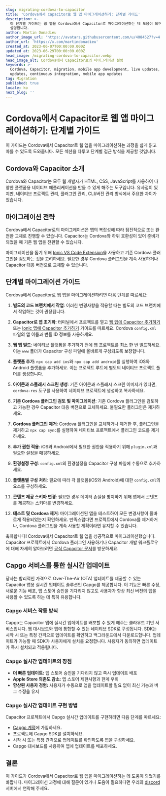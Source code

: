 ```yaml
---
slug: migrating-cordova-to-capacitor
title: 'Cordova에서 Capacitor로 웹 앱 마이그레이션하기: 단계별 가이드'
description: >-
  이 단계별 가이드는 웹 앱을 Cordova에서 Capacitor로 마이그레이션하는 데 도움이 되며, 모든 섹션을 다루고 읽고 따르기 쉽게
  설명합니다.
author: Martin Donadieu
author_image_url: 'https://avatars.githubusercontent.com/u/4084527?v=4'
author_url: 'https://x.com/martindonadieu'
created_at: 2023-06-07T00:00:00.000Z
updated_at: 2023-06-29T00:00:00.000Z
head_image: /migrating-cordova-to-capacitor.webp
head_image_alt: Cordova에서 Capacitor로의 마이그레이션 설명
keywords: >-
  Cordova, Capacitor, migration, mobile app development, live updates, OTA
  updates, continuous integration, mobile app updates
tag: Migration
published: true
locale: ko
next_blog: ''
---
```

# Cordova에서 Capacitor로 웹 앱 마이그레이션하기: 단계별 가이드

이 가이드는 Cordova에서 Capacitor로 웹 앱을 마이그레이션하는 과정을 쉽게 읽고 따를 수 있도록 도와줍니다. 모든 섹션을 다루고 단계별 접근 방식을 제공할 것입니다.

## Cordova와 Capacitor 소개

Cordova와 Capacitor는 모두 웹 개발자가 HTML, CSS, JavaScript를 사용하여 다양한 플랫폼용 네이티브 애플리케이션을 만들 수 있게 해주는 도구입니다. 유사점이 있지만, 네이티브 프로젝트 관리, 플러그인 관리, CLI/버전 관리 방식에서 주요한 차이가 있습니다.

## 마이그레이션 전략

Cordova에서 Capacitor로의 마이그레이션은 앱의 복잡성에 따라 점진적으로 또는 완전한 교체로 진행할 수 있습니다. Capacitor는 Cordova와 하위 호환성이 있어 준비가 되었을 때 기존 웹 앱을 전환할 수 있습니다.

마이그레이션을 돕기 위해 [Ionic VS Code Extension](https://marketplace.visualstudio.com/items/?itemName=ionic.ionic)을 사용하고 기존 Cordova 플러그인을 검토하는 것을 고려하세요. 필요한 경우 Cordova 플러그인을 계속 사용하거나 Capacitor 대응 버전으로 교체할 수 있습니다.

## 단계별 마이그레이션 가이드

Cordova에서 Capacitor로 웹 앱을 마이그레이션하려면 다음 단계를 따르세요:

1. **별도의 코드 브랜치에서 작업**: 이러한 변경사항을 적용할 때는 별도의 코드 브랜치에서 작업하는 것이 권장됩니다.

2. **Capacitor로 앱 초기화**: 터미널에서 프로젝트를 열고 [웹 앱에 Capacitor 추가하기](https://capacitorjs.com/docs/getting-started/#adding-capacitor-to-your-app) 또는 [Ionic 앱에 Capacitor 추가하기](https://capacitorjs.com/docs/getting-started/with-ionic/#existing-ionic-project) 가이드를 따르세요. Cordova `config.xml` 파일의 앱 이름과 번들 ID 정보를 사용하세요.

3. **웹 앱 빌드**: 네이티브 플랫폼을 추가하기 전에 웹 프로젝트를 최소 한 번 빌드하세요. 이는 `www` 폴더가 Capacitor 구성 파일에 올바르게 구성되도록 보장합니다.

4. **플랫폼 추가**: `npx cap add ios`와 `npx cap add android`를 실행하여 iOS와 Android 플랫폼을 추가하세요. 이는 프로젝트 루트에 별도의 네이티브 프로젝트 폴더를 생성합니다.

5. **아이콘과 스플래시 스크린 생성**: 기존 아이콘과 스플래시 스크린 이미지가 있다면, `cordova-res` 도구를 사용하여 네이티브 프로젝트에 생성하고 복사하세요.

6. **기존 Cordova 플러그인 검토 및 마이그레이션**: 기존 Cordova 플러그인을 검토하고 가능한 경우 Capacitor 대응 버전으로 교체하세요. 불필요한 플러그인은 제거하세요.

7. **Cordova 플러그인 제거**: Cordova 플러그인을 교체하거나 제거한 후, 플러그인을 제거하고 `npx cap sync`를 실행하여 네이티브 프로젝트에서 플러그인 코드를 제거하세요.

8. **추가 권한 적용**: iOS와 Android에서 필요한 권한을 적용하기 위해 `plugin.xml`과 필요한 설정을 매핑하세요.

9. **환경설정 구성**: `config.xml`의 환경설정을 Capacitor 구성 파일에 수동으로 추가하세요.

10. **플랫폼별 구성 처리**: 필요에 따라 각 플랫폼(iOS와 Android)에 대한 `config.xml`의 요소를 구성하세요.

11. **콘텐츠 제공 스키마 변경**: 필요한 경우 데이터 손실을 방지하기 위해 앱에서 콘텐츠를 제공하는 스키마를 변경하세요.

12. **테스트 및 Cordova 제거**: 마이그레이션된 앱을 테스트하여 모든 변경사항이 올바르게 적용되었는지 확인하세요. 만족스럽다면 프로젝트에서 Cordova를 제거하거나, Cordova 플러그인을 계속 사용할 계획이라면 유지할 수 있습니다.

축하합니다! Cordova에서 Capacitor로 웹 앱을 성공적으로 마이그레이션했습니다. Capacitor 프로젝트에서 Cordova 플러그인 사용하기나 Capacitor 개발 워크플로우에 대해 자세히 알아보려면 [공식 Capacitor 문서](https://capacitorjs.com/docs/)를 방문하세요.

## Capgo 서비스를 통한 실시간 업데이트

당사는 합리적인 가격으로 Over-The-Air (OTA) 업데이트를 제공할 수 있는 Capacitor 앱용 실시간 업데이트 솔루션인 Capgo를 제공합니다. 이 기능은 빠른 수정, 새로운 기능 배포, 앱 스토어 승인을 기다리지 않고도 사용자가 항상 최신 버전의 앱을 사용할 수 있도록 하는 데 특히 유용합니다.

### Capgo 서비스 작동 방식

Capgo는 Capacitor 앱에 실시간 업데이트를 배포할 수 있게 해주는 클라우드 기반 서비스입니다. 웹 대시보드와 앱에 통합할 수 있는 네이티브 SDK로 구성됩니다. SDK는 시작 시 또는 특정 간격으로 업데이트를 확인하고 백그라운드에서 다운로드합니다. 업데이트가 가능할 때 SDK가 사용자에게 설치를 요청합니다. 사용자가 동의하면 업데이트가 즉시 설치되고 적용됩니다.

### Capgo 실시간 업데이트의 장점

- **더 빠른 업데이트:** 앱 스토어 승인을 기다리지 않고 즉시 업데이트 배포
- **Apple Store 의존도 감소:** 앱 스토어 제한사항과 한계 우회
- **향상된 사용자 경험:** 사용자가 수동으로 앱을 업데이트할 필요 없이 최신 기능과 버그 수정을 유지

### Capgo 실시간 업데이트 구현 방법

Capacitor 프로젝트에서 Capgo 실시간 업데이트를 구현하려면 다음 단계를 따르세요:
- [Capgo 계정](https://console.capgo.app/)에 가입하세요.
- 프로젝트에 Capgo SDK를 설치하세요.
- 시작 시 또는 특정 간격으로 업데이트를 확인하도록 앱을 구성하세요.
- Capgo 대시보드를 사용하여 앱에 업데이트를 배포하세요.

## 결론

이 가이드가 Cordova에서 Capacitor로 웹 앱을 마이그레이션하는 데 도움이 되었기를 바랍니다. 마이그레이션 과정에 대해 질문이 있거나 도움이 필요하다면 우리의 [discord](https://discord.capgo.app) 서버에서 연락해 주세요.
